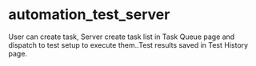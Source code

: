 # automation_test_server
User can create task, Server create task list in Task Queue page and dispatch to test setup to execute them..Test results saved in Test History page.
